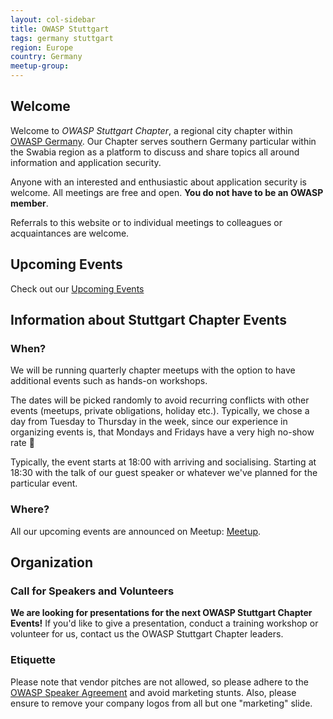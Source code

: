 ```yaml
---
layout: col-sidebar
title: OWASP Stuttgart
tags: germany stuttgart
region: Europe
country: Germany
meetup-group:
---
```

## Welcome

Welcome to _OWASP Stuttgart Chapter_, a regional city chapter within [OWASP Germany](https://owasp.org/www-chapter-germany/). Our Chapter serves southern Germany particular within the Swabia region as a platform to discuss and share topics all around information and application security.

Anyone with an interested and enthusiastic about application security is welcome. All meetings are free and open. **You do not have to be an OWASP member**.

Referrals to this website or to individual meetings to colleagues or acquaintances are welcome.

## Upcoming Events

Check out our [Upcoming Events](https://www.meetup.com/de-DE/OWASP-Stuttgart/events/)

## Information about Stuttgart Chapter Events

### When?

We will be running quarterly chapter meetups with the option to have additional events such as hands-on workshops. 

The dates will be picked randomly to avoid recurring conflicts with other events (meetups, private obligations, holiday etc.). Typically, we chose a day from Tuesday to Thursday in the week, since our experience in organizing events is, that Mondays and Fridays have a very high no-show rate 😬

Typically, the event starts at 18:00 with arriving and socialising. Starting at 18:30 with the talk of our guest speaker or whatever we've planned for the particular event.

### Where?

All our upcoming events are announced on Meetup: [Meetup](http://www.meetup.com/OWASP-Stuttgart). 

## Organization

### Call for Speakers and Volunteers

**We are looking for presentations for the next OWASP Stuttgart Chapter Events!** If you'd like to give a presentation, conduct a training workshop or volunteer for us, contact us the OWASP Stuttgart Chapter leaders.

### Etiquette

Please note that vendor pitches are not allowed, so please adhere to the [OWASP Speaker Agreement](https://owasp.org/www-policy/legal/speaker-agreement) and avoid marketing stunts. Also, please ensure to remove your company logos from all but one "marketing" slide.
